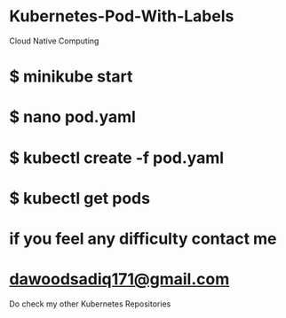 # Kubernetes-Pod-With-Labels
Cloud Native Computing

# $ minikube start
# $ nano pod.yaml
# $ kubectl create -f pod.yaml
# $ kubectl get pods


# if you feel any difficulty contact me

# dawoodsadiq171@gmail.com

Do check my other Kubernetes Repositories
